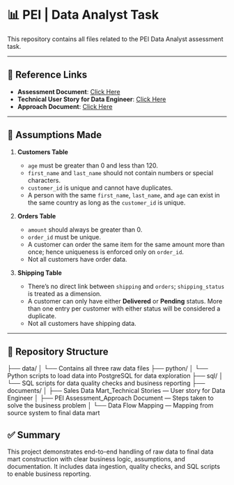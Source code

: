 # 📊 PEI | Data Analyst Task

This repository contains all files related to the PEI Data Analyst assessment task.

---

## 🔗 Reference Links

- **Assessment Document**: [Click Here](https://docs.google.com/document/d/1zWXz9SViWSJbMN7EmXCYqqFIXzPk-s98IZd45tu3V3o/edit?tab=t.0)
- **Technical User Story for Data Engineer**: [Click Here](https://docs.google.com/document/d/1nJzi3Ml7ei8riEAh2EC3Cjx6it2DJsgR21XBuQ4vsN8/edit?tab=t.0)
- **Approach Document**: [Click Here](https://docs.google.com/document/d/10jN_V9kiZ92f_acuKEHllZIJFkHfodHqnjyUJlTfsN0/edit?tab=t.0)

---

## 🧠 Assumptions Made

1. **Customers Table**
   - `age` must be greater than 0 and less than 120.
   - `first_name` and `last_name` should not contain numbers or special characters.
   - `customer_id` is unique and cannot have duplicates.
   - A person with the same `first_name`, `last_name`, and `age` can exist in the same country as long as the `customer_id` is unique.

2. **Orders Table**
   - `amount` should always be greater than 0.
   - `order_id` must be unique.
   - A customer can order the same item for the same amount more than once; hence uniqueness is enforced only on `order_id`.
   - Not all customers have order data.

3. **Shipping Table**
   - There’s no direct link between `shipping` and `orders`; `shipping_status` is treated as a dimension.
   - A customer can only have either **Delivered** or **Pending** status. More than one entry per customer with either status will be considered a duplicate.
   - Not all customers have shipping data.

---

## 📁 Repository Structure

├── data/
│ └── Contains all three raw data files
├── python/
│ └── Python scripts to load data into PostgreSQL for data exploration
├── sql/
│ └── SQL scripts for data quality checks and business reporting
├── documents/
│ ├── Sales Data Mart_Technical Stories — User story for Data Engineer
│ ├── PEI Assessment_Approach Document — Steps taken to solve the business problem
│ └── Data Flow Mapping — Mapping from source system to final data mart


## ✅ Summary

This project demonstrates end-to-end handling of raw data to final data mart construction with clear business logic, assumptions, and documentation. It includes data ingestion, quality checks, and SQL scripts to enable business reporting.
